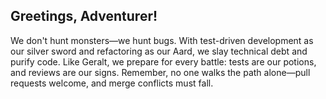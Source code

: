 ## Greetings, Adventurer!


We don't hunt monsters—we hunt bugs. 
With test-driven development as our silver sword and refactoring as our Aard, we slay technical debt and purify code. 
Like Geralt, we prepare for every battle: tests are our potions, and reviews are our signs. 
Remember, no one walks the path alone—pull requests welcome, and merge conflicts must fall.
